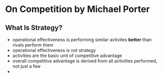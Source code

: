 On Competition by Michael Porter
================================

What Is Strategy?
-----------------
* operational effectiveness is performing similar activites **better** than rivals perform them
* operational effectiveness is not strategy
* activities are the basic unit of competitive advantage
* overall competitive advantage is derived from all activities performed, not just a few
* 
